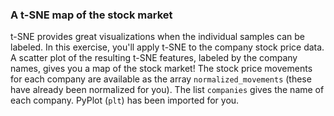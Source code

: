 ### A t-SNE map of the stock market

t-SNE provides great visualizations when the individual samples can be labeled. In this exercise, you'll apply t-SNE to the company stock price data. A scatter plot of the resulting t-SNE features, labeled by the company names, gives you a map of the stock market! The stock price movements for each company are available as the array `normalized_movements` (these have already been normalized for you). The list `companies` gives the name of each company. PyPlot (`plt`) has been imported for you.

